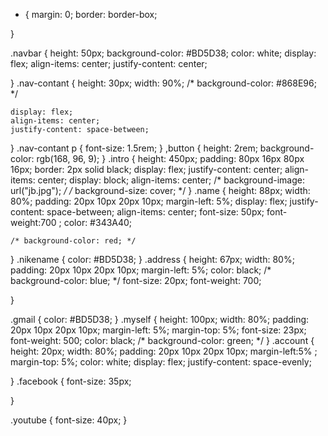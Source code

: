 * {
    margin: 0;
    border: border-box;

}

.navbar {
          height: 50px;
          background-color: #BD5D38;
          color: white;
          display: flex;
          align-items: center;
          justify-content: center;
         

}
.nav-contant {
    height: 30px;
    width: 90%;
    /* background-color: #868E96; */
   
    display: flex;
    align-items: center;
    justify-content: space-between;  

}
.nav-contant p {
    font-size: 1.5rem;
}
,button {
    height: 2rem;
    background-color:  rgb(168, 96, 9);
}
.intro {
    height: 450px;
    padding: 80px 16px 80px 16px;
    border: 2px solid black;
    display: flex;
    justify-content: center;
    align-items: center;
    display: block;
    align-items: center;
    /* background-image: url("jb.jpg"); */
    /* background-size: cover; */
}
.name {
    height: 88px;
    width: 80%;
    padding: 20px 10px 20px 10px;
    margin-left: 5%;
    display: flex;
    justify-content: space-between;
    align-items: center;
    font-size: 50px;
    font-weight:700 ;
    color: #343A40;
    
    /* background-color: red; */
}
.nikename {
    color: #BD5D38;
}
.address {
    height: 67px;
    width: 80%;
    padding: 20px 10px 20px 10px;
    margin-left: 5%;
    color: black;
    /* background-color: blue; */
    font-size: 20px;
    font-weight: 700;

}

.gmail {
      color: #BD5D38;
}
.myself {
     height: 100px;
     width: 80%;
      padding: 20px 10px 20px 10px;
      margin-left: 5%;
      margin-top: 5%;
      font-size: 23px;
      font-weight: 500;
      color: black;
     /* background-color: green; */
}
.account {
    height: 20px;
    width: 80%;
    padding: 20px 10px 20px 10px;
    margin-left:5% ;
    margin-top: 5%;
    color: white;
    display: flex;
    justify-content: space-evenly;


}
.facebook {
    font-size: 35px;
    
}

.youtube {
     font-size: 40px;
}


